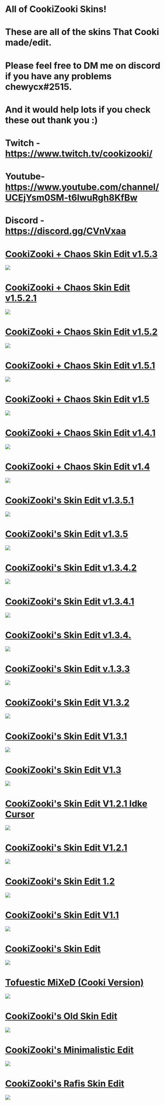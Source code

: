 # All of CookiZooki Skins!
# These are all of the skins That Cooki made/edit.
# Please feel free to DM me on discord if you have any problems chewycx#2515.
# And it would help lots if you check these out thank you :)
# Twitch - https://www.twitch.tv/cookizooki/
# Youtube- https://www.youtube.com/channel/UCEjYsm0SM-t6lwuRgh8KfBw
# Discord - https://discord.gg/CVnVxaa

# [CookiZooki + Chaos Skin Edit v1.5.3](https://www.dropbox.com/s/dkvpthtxmwpauu9/CookiZooki%20%2B%20Chaos%20Skin%20Edit%20v1.5.3.osk?dl=0)
  ![](https://cdn.discordapp.com/attachments/746970713293848619/857375072335167488/screenshot025.jpg)

# [CookiZooki + Chaos Skin Edit v1.5.2.1](https://www.dropbox.com/s/lp8nprbxz5h0ua4/CookiZooki%20%2B%20Chaos%20Skin%20Edit%20v1.5.2.1.osk?dl=0)
  ![](https://cdn.discordapp.com/attachments/746970713293848619/856300207113109524/screenshot024.jpg)

# [CookiZooki + Chaos Skin Edit v1.5.2](https://www.dropbox.com/s/yxggfp5c7cnzi3j/CookiZooki%20%2B%20Chaos%20Skin%20Edit%20v1.5.2.osk?dl=0)
  ![](https://cdn.discordapp.com/attachments/746970713293848619/855919816456273920/screenshot017.jpg)

# [CookiZooki + Chaos Skin Edit v1.5.1](https://www.dropbox.com/s/82u5iv6pxs8cioc/CookiZooki%20%2B%20Chaos%20Skin%20Edit%20v1.5.1.osk?dl=0)
  ![](https://cdn.discordapp.com/attachments/746970713293848619/851691428777820171/screenshot015.jpg)

# [CookiZooki + Chaos Skin Edit v1.5](https://www.dropbox.com/s/f34iq71lcblpmju/CookiZooki%20%2B%20Chaos%20Skin%20Edit%20v1.5.osk?dl=0)
  ![](https://cdn.discordapp.com/attachments/746970713293848619/845379849387507722/screenshot011.jpg)

# [CookiZooki + Chaos Skin Edit v1.4.1](https://www.dropbox.com/s/ql5qq2m1cicap5y/CookiZooki%20%2B%20Chaos%20Skin%20Edit%20v1.4.1.osk?dl=0)
  ![](https://cdn.discordapp.com/attachments/746970713293848619/842447275451482152/screenshot007.jpg)

# [CookiZooki + Chaos Skin Edit v1.4](https://www.dropbox.com/s/gbtpbn2e6ab26la/CookiZooki%20%2B%20Chaos%20Skin%20Edit%20v1.4.osk?dl=0)
  ![](https://cdn.discordapp.com/attachments/746970713293848619/836625931350048768/screenshot001.jpg)

# [CookiZooki's Skin Edit v1.3.5.1](https://www.dropbox.com/s/3my7q9vqmhcxjbn/CookiZooki's%20Skin%20Edit%20v1.3.5.1.osk?dl=0)
  ![](https://cdn.discordapp.com/attachments/746970713293848619/816906241208221706/screenshot102.jpg)
   
# [CookiZooki's Skin Edit v1.3.5](https://www.dropbox.com/s/6ugse8ohhsiktg4/CookiZooki's%20Skin%20Edit%20v1.3.5.osk?dl=0)
   ![](https://cdn.discordapp.com/attachments/728495702283386984/815695395023749171/screenshot098.jpg)
    
# [CookiZooki's Skin Edit v1.3.4.2](https://www.dropbox.com/s/dxz198c4an9gq4p/CookiZooki's%20Skin%20Edit%20v1.3.4.2.osk?dl=0)
   ![](https://cdn.discordapp.com/attachments/728495702283386984/815699550625857566/screenshot101.jpg)
    
# [CookiZooki's Skin Edit v1.3.4.1](https://www.dropbox.com/s/yrf8k5zurwvmwpp/CookiZooki's%20Skin%20Edit%20v1.3.4.1.osk?dl=0)
   ![](https://cdn.discordapp.com/attachments/746970713293848619/795333490736234516/screenshot065.jpg)
   
# [CookiZooki's Skin Edit v1.3.4.](https://www.dropbox.com/s/cup87csry5sgkab/CookiZooki's%20Skin%20Edit%20v1.3.4.osk?dl=0)
  ![](https://cdn.discordapp.com/attachments/746970713293848619/792549243071365151/screenshot056.jpg)
  
# [CookiZooki's Skin Edit v.1.3.3](https://www.dropbox.com/s/hz39o5f80x4cre4/CookiZooki%27s%20Skin%20Edit%20v1.3.3.osk?dl=0)
  ![](https://cdn.discordapp.com/attachments/746970713293848619/776803481801064499/screenshot050.jpg)

# [CookiZooki's Skin Edit V1.3.2](https://www.dropbox.com/s/qzav4icxd53r0dz/CookiZooki%27s%20Skin%20Edit%20v1.3.2.osk?dl=0)
  ![](https://cdn.discordapp.com/attachments/728495702283386984/772015859660488734/screenshot042.jpg)

# [CookiZooki's Skin Edit V1.3.1](https://www.dropbox.com/s/pdrqewsxku1iwf4/CookiZooki%27s%20Skin%20Edit%20v1.3.1.osk?dl=0)
  ![](https://cdn.discordapp.com/attachments/746970713293848619/857375072335167488/screenshot025.jpg)

# [CookiZooki's Skin Edit V1.3](https://www.dropbox.com/s/zmjt6smv8u51lwn/CookiZooki%27s%20Skin%20Edit%20v1.3.osk?dl=0)
  ![](https://cdn.discordapp.com/attachments/728495702283386984/771998419006259200/screenshot033.jpg)

# [CookiZooki's Skin Edit V1.2.1 Idke Cursor](https://www.dropbox.com/s/vbmqi0m04rs34us/CookiZooki%27s%20Skin%20Edit%20v1.2.1%20with%20Idke%27s%20Cursor.osk?dl=0)
  ![](https://cdn.discordapp.com/attachments/746970713293848619/771959768763727892/screenshot018.jpg)

# [CookiZooki's Skin Edit V1.2.1](https://www.dropbox.com/s/0j2l3cplvec8dqq/CookiZooki%27s%20Skin%20Edit%20v1.2.1.osk?dl=0)
  ![](https://cdn.discordapp.com/attachments/728495702283386984/771998515718914058/screenshot026.jpg)

# [CookiZooki's Skin Edit 1.2](https://www.dropbox.com/s/348a99nciiw9x2u/CookiZooki%27s%20Skin%20Edit%20v1.2.osk?dl=0)
  ![](https://cdn.discordapp.com/attachments/746970713293848619/771959777969438731/screenshot017.jpg)

# [CookiZooki's Skin Edit V1.1](https://www.dropbox.com/s/rq1r7xsm8dh37px/CookiZooki%27s%20Skin%20Edit%20v1.1.osk?dl=0)
  ![](https://cdn.discordapp.com/attachments/728495702283386984/771998500854169600/screenshot027.jpg)

# [CookiZooki's Skin Edit](https://www.dropbox.com/s/d0b84ohdfce8mrd/CookiZooki%27s%20Skin%20Edit.osk?dl=0)
  ![](https://media.discordapp.net/attachments/746970713293848619/771954550571532288/screenshot016.jpg?width=1204&height=677)

# [Tofuestic MiXeD (Cooki Version)](https://www.dropbox.com/s/j94jee7nulfqhsc/Tofuestic%20MiXeD%20%28Cooki%20Version%29.osk?dl=0)
  ![](https://cdn.discordapp.com/attachments/728495702283386984/771998465492123648/screenshot032.jpg)
  
# [CookiZooki's Old Skin Edit](https://www.dropbox.com/s/zxvjs83l07m26z2/CookiZooki%27s%20Old%20Skin%20Edit.osk?dl=0)
  ![](https://cdn.discordapp.com/attachments/728495702283386984/772013265709694976/screenshot040.jpg)
  
# [CookiZooki's Minimalistic Edit](https://www.dropbox.com/s/dzxedz83wz4z5pb/CookiZooki%27s%20Minimalistic%20Edit.osk?dl=0)
  ![](https://cdn.discordapp.com/attachments/728495702283386984/771998471351042048/screenshot031.jpg) 

# [CookiZooki's Rafis Skin Edit](https://www.dropbox.com/s/uo4408vnzk1sfiv/CookiZooki%27s%20Rafis%20Skin%20Edit.osk?dl=0)
  ![](https://cdn.discordapp.com/attachments/746970713293848619/771959740489662464/screenshot022.jpg)

